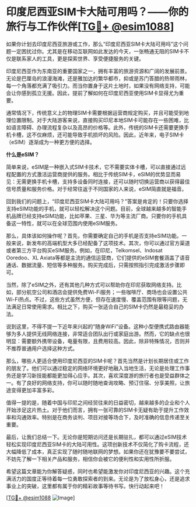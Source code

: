 # 印度尼西亚SIM卡大陆可用吗？——你的旅行与工作伙伴[[TG💪+ @esim1088](https://t.me/s/esim1088)]

如果你计划去印度尼西亚旅游或工作，那么“印度尼西亚SIM卡大陆可用吗”这个问题一定困扰过你。尤其是在移动互联网如此发达的今天，一张畅通无阻的SIM卡不仅是联系家人的工具，更是探索世界、享受便捷服务的关键。

印度尼西亚作为东南亚的重要国家之一，拥有丰富的旅游资源和广阔的发展前景。无论是巴厘岛的浪漫海滩，还是雅加达的繁华都市，抑或是苏门答腊的热带雨林，每一个角落都充满了吸引力。而当你置身于这片土地时，如果没有网络支持，可能会让你感到孤立无援。因此，提前了解如何在印度尼西亚使用SIM卡显得尤为重要。

通常情况下，传统意义上的物理SIM卡需要根据运营商规定购买，并且可能受到地理位置限制。对于大陆游客来说，直接购买印尼本地SIM卡可能存在一些困难，比如语言障碍、办理流程复杂以及高昂的价格等。此外，传统的SIM卡还需要更换手机卡槽，这不仅麻烦，还可能导致手机损坏的风险。因此，近年来，电子SIM卡（eSIM）逐渐成为一种更方便的选择。

**什么是eSIM？**

简单来说，eSIM是一种嵌入式SIM卡技术，它不需要实体卡槽，可以直接通过远程配置的方式激活运营商提供的服务。相比于传统SIM卡，eSIM的优势显而易见：无需更换手机卡槽，支持多设备同时连接，还可以随时切换运营商以获得最佳信号质量和服务价格。对于经常往返于不同国家的人来说，eSIM简直就是福音。

回到我们的问题上，“印度尼西亚SIM卡大陆可用吗？”答案是肯定的！只要你选择支持eSIM功能的手机，就可以轻松解决这个问题。目前，全球越来越多的智能手机品牌已经支持eSIM功能，比如苹果、三星、华为等主流厂商。只要你的手机具备这一特性，就可以在全球范围内使用eSIM服务。

那么，具体该如何操作呢？首先，你需要确定自己的手机是否支持eSIM功能。一般来说，新发布的高端机型大多已经配备了这项技术。其次，你可以通过官方渠道或者第三方平台购买eSIM服务。例如，在印尼，Telkomsel、Indosat Ooredoo、XL Axiata等都是主流的通信运营商，它们提供的eSIM套餐涵盖了语音通话、数据流量、短信等多种服务。购买完成后，只需按照指引完成激活步骤即可。

当然，除了eSIM之外，还有其他几种方式可以帮助你在印尼获取网络支持。比如，部分航空公司和酒店会提供免费Wi-Fi服务；一些咖啡厅、商场也会设置公共Wi-Fi热点。不过，这些方式虽然方便，但存在速度慢、覆盖范围有限等问题，无法满足日常使用需求。相比之下，购买一张适合自己的SIM卡仍然是最稳妥的办法。

说到这里，不得不提一下近年来兴起的“随身WiFi”设备。这种小型便携式路由器能够为多人提供无线网络连接，非常适合团队出行或家庭出游。然而，它的缺点也很明显：需要额外携带设备，电量有限，且费用较高。因此，除非特殊情况，否则并不推荐普通用户选择这种方式。

那么，哪些人更适合使用印度尼西亚的SIM卡呢？首先当然是计划长期居住或工作的朋友了。他们可以通过稳定的网络环境更好地融入当地生活，无论是处理工作事务还是学习新技能都能更加得心应手。其次，喜欢深度游的旅行者也是受益群体之一。有了良好的网络支持，你可以随时随地查询攻略、预订住宿、分享美照，让旅途变得更加丰富多彩。

值得一提的是，随着中国与印尼之间经贸往来的日益密切，越来越多的企业和个人开始涉足这片热土。对于他们而言，拥有一张可靠的SIM卡无疑有助于提升工作效率和沟通效率。特别是在商务谈判、项目对接等场合下，及时准确的信息传递至关重要。

最后，让我们总结一下。无论你是短期访问还是长期驻扎，都可以通过eSIM技术轻松实现印度尼西亚SIM卡的大陆可用性。这项创新技术不仅简化了购卡流程，还大幅降低了成本，真正实现了随时随地联网的梦想。如果你还在犹豫要不要尝试，不妨先了解一下相关产品和服务，相信你会被它的便利性和实用性所折服。

希望这篇文章能为你解答疑惑，同时也希望能激发你对印度尼西亚的兴趣。这个充满活力的国度正等待着每一位勇敢探索者的到来。无论是为了放松身心，还是追求事业上的突破，这里都有属于你的精彩故事等待书写。快行动起来吧！

[[TG💪+ @esim1088](https://t.me/s/esim1088) ![Image](https://i.postimg.cc/4NQfJmqS/Snipaste-2025-05-13-00-14-12.png)]